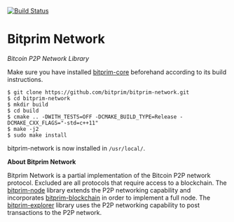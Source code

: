 [![Build Status](https://travis-ci.org/bitprim/bitprim-network.svg?branch=c-api)](https://travis-ci.org/bitprim/bitprim-network)

# Bitprim Network

*Bitcoin P2P Network Library*

Make sure you have installed [bitprim-core](https://github.com/bitprim/bitprim-core) beforehand according to its build instructions. 

```
$ git clone https://github.com/bitprim/bitprim-network.git
$ cd bitprim-network
$ mkdir build
$ cd build
$ cmake .. -DWITH_TESTS=OFF -DCMAKE_BUILD_TYPE=Release -DCMAKE_CXX_FLAGS="-std=c++11" 
$ make -j2
$ sudo make install
```

bitprim-network is now installed in `/usr/local/`.

**About Bitprim Network**

Bitprim Network is a partial implementation of the Bitcoin P2P network protocol. Excluded are all protocols that require access to a blockchain. The [bitprim-node](https://github.com/bitprim/bitprim-node) library extends the P2P networking capability and incorporates [bitprim-blockchain](https://github.com/bitprim/bitprim-blockchain) in order to implement a full node. The [bitprim-explorer](https://github.com/bitprim/bitprim-explorer) library uses the P2P networking capability to post transactions to the P2P network.
